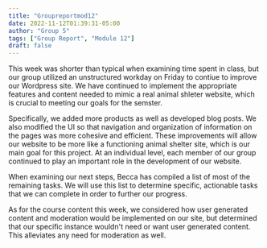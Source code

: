 ```yaml
---
title: "Groupreportmod12"
date: 2022-11-12T01:39:31-05:00
author: "Group 5"
tags: ["Group Report", "Module 12"]
draft: false
---
```



This week was shorter than typical when examining time spent in class, but our group utilized an unstructured workday on Friday to contiue to improve our Wordpress site. We have continued to implement the appropriate features and content needed to mimic a real animal shleter website, which is crucial to meeting our goals for the semster. 

Specifically, we added more products as well as developed blog posts. We also modified the UI so that navigation and organization of information on the pages was more cohesive and efficient. These improvements will allow our website to be more like a functioning animal shelter site, which is our main goal for this project. At an individual level, each member of our group continued to play an important role in the development of our website. 

When examining our next steps, Becca has compiled a list of most of the remaining tasks. We will use this list to determine specific, actionable tasks that we can complete in order to further our progress. 

As for the course content this week, we considered how user generated content and moderation would be implemented on our site, but determined that our specific instance wouldn't need or want user generated content. This alleviates any need for moderation as well. 
